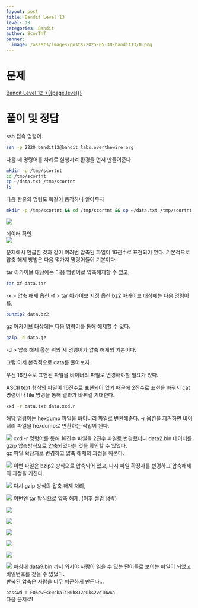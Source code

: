 ```yaml
---
layout: post
title: Bandit Level 13
level: 13
categories: Bandit
author: ScorTnT
banner:
  image: /assets/images/posts/2025-05-30-bandit13/0.png
---
```


# 문제

[Bandit Level 12->{{page.level}}](https://overthewire.org/wargames/bandit/bandit{{page.level}}.html)

# 풀이 및 정답

ssh 접속 명령어.
```bash
ssh -p 2220 bandit12@bandit.labs.overthewire.org
```
    
다음 네 명령어를 차례로 실행시켜 환경을 먼저 만들어준다.  
```bash
mkdir -p /tmp/scortnt
cd /tmp/scortnt
cp ~/data.txt /tmp/scortnt
ls
```
다음 한줄의 명령도 똑같이 동작하니 알아두자  
```bash
mkdir -p /tmp/scortnt && cd /tmp/scortnt && cp ~/data.txt /tmp/scortnt && ls
```
![](/assets/images/posts/2025-05-30-bandit{{page.level}}/0.png)

데이터 확인.  
![](/assets/images/posts/2025-05-30-bandit{{page.level}}/1.png)
  
문제에서 언급한 것과 같이 여러번 압축된 파일이 16진수로 표현되어 있다.
기본적으로 압축 해제 방법은 다음 몇가지 명령어들이 기본이다.  
  
tar 아카이브 대상에는 다음 명령어로 압축해제할 수 있고,  
```bash
tar xf data.tar
```
-x > 압축 해제 옵션
-f > tar 아카이브 지정 옵션
bz2 아카이브 대상에는 다음 명령어를,  
```bash
bunzip2 data.bz2
```
gz 아카이브 대상에는 다음 명령어를 통해 해제할 수 있다.  
```bash
gzip -d data.gz
```
-d > 압축 해제 옵션
위의 세 명령어가 압축 해제의 기본이다.

그럼 이제 본격적으로 data를 풀어보자.  
  
우선 16진수로 표현된 파일을 바이너리 파일로 변경해야할 필요가 있다.  

ASCII text 형식의 파일이 16진수로 표현되어 있기 때문에 2진수로 표현을 바꿔서 cat 명령이나 file 명령을 통해 결과가 바뀌길 기대한다.  
```bash
xxd -r data.txt data.xxd.r
```
해당 명령어는 hexdump 파일을 바이너리 파일로 변환해준다. -r 옵션을 제거하면 바이너리 파일을 hexdump로 변환하는 작업이 된다.  

![](/assets/images/posts/2025-05-30-bandit{{page.level}}/2.png)
xxd -r 명령어를 통해 16진수 파일을 2진수 파일로 변경했더니 data2.bin 데이터를 gzip 압축방식으로 압축되었다는 것을 확인할 수 있었다.  
gz 파일 확장자로 변경하고 압축 해제의 과정을 해본다.  
  
![](/assets/images/posts/2025-05-30-bandit{{page.level}}/3.png)
이번 파일은 bzip2 방식으로 압축되어 있고, 다시 파일 확장자를 변경하고 압축해제의 과정을 거친다.  
  
![](/assets/images/posts/2025-05-30-bandit{{page.level}}/4.png)
다시 gzip 방식의 압축 해제 처리,  
  
![](/assets/images/posts/2025-05-30-bandit{{page.level}}/5.png)
이번엔 tar 방식으로 압축 해제, (이후 설명 생략)  
  
![](/assets/images/posts/2025-05-30-bandit{{page.level}}/6.png)
  
![](/assets/images/posts/2025-05-30-bandit{{page.level}}/7.png)
  
![](/assets/images/posts/2025-05-30-bandit{{page.level}}/8.png)
  
![](/assets/images/posts/2025-05-30-bandit{{page.level}}/9.png)
  
![](/assets/images/posts/2025-05-30-bandit{{page.level}}/10.png)
  
![](/assets/images/posts/2025-05-30-bandit{{page.level}}/11.png)
마침내 data9.bin 까지 와서야 사람이 읽을 수 있는 단어들로 보이는 파일이 되었고 비밀번호를 찾을 수 있었다.  
반복된 압축은 사람을 너무 피곤하게 만든다...
  

`passwd : FO5dwFsc0cbaIiH0h8J2eUks2vdTDwAn`  
다음 문제로!